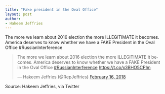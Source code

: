 ```yaml
---
title: "Fake president in the Oval Office"
layout: post
author:
- Hakeem Jeffries
---
```


The more we learn about 2016 election the more ILLEGITIMATE it becomes. America deserves to know whether we have a FAKE President in the Oval Office #RussianInterference

<blockquote class="twitter-tweet">
	<p lang="en" dir="ltr">
		The more we learn about 2016 election the more ILLEGITIMATE it becomes. America deserves to know whether we have a FAKE President in the Oval Office <a href="https://twitter.com/hashtag/RussianInterference?src=hash&amp;ref_src=twsrc%5Etfw">#RussianInterference</a> <a href="https://t.co/x3BHO5CPIm">https://t.co/x3BHO5CPIm</a>
	</p>
	&mdash; Hakeem Jeffries (@RepJeffries) <a href="https://twitter.com/RepJeffries/status/964581721088897025?ref_src=twsrc%5Etfw">February 16, 2018</a>
</blockquote>
<script async src="https://platform.twitter.com/widgets.js" charset="utf-8"></script>

Source: Hakeem Jeffries, via Twitter
